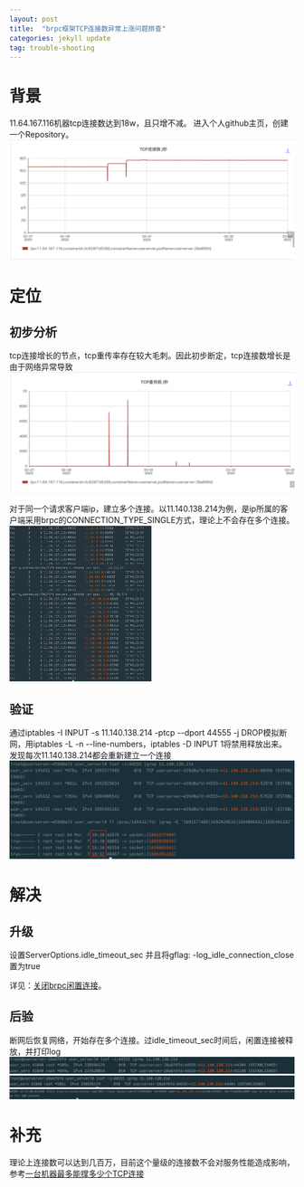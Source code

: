 ```yaml
---
layout: post
title:  "brpc框架TCP连接数异常上涨问题排查"
categories: jekyll update
tag: trouble-shooting
---
```

# 背景
  11.64.167.116机器tcp连接数达到18w，且只增不减。
  进入个人github主页，创建一个Repository。
  ![tcp_connection_growth.png](/images/posts/2023-03-09-TCP_connections_trouble_shooting/tcp_connection_growth.png)
  
# 定位
  
## 初步分析
  tcp连接增长的节点，tcp重传率存在较大毛刺。因此初步断定，tcp连接数增长是由于网络异常导致
  ![TCP_retransmission.png](/images/posts/2023-03-09-TCP_connections_trouble_shooting/TCP_retransmission.png)

  对于同一个请求客户端ip，建立多个连接。以11.140.138.214为例，是ip所属的客户端采用brpc的CONNECTION_TYPE_SINGLE方式，理论上不会存在多个连接。
  ![multi_connections.png](/images/posts/2023-03-09-TCP_connections_trouble_shooting/multi_connections.png)

## 验证
  通过iptables -I INPUT -s 11.140.138.214 -ptcp --dport 44555 -j DROP模拟断网，用iptables -L -n --line-numbers，iptables -D INPUT 1将禁用释放出来。发现每次11.140.138.214都会重新建立一个连接
  ![verify_multi_connection.png](/images/posts/2023-03-09-TCP_connections_trouble_shooting/verify_multi_connection.png)

# 解决
## 升级
  设置ServerOptions.idle_timeout_sec
  并且将gflag: -log_idle_connection_close置为true

  详见：[关闭brpc闲置连接](https://github.com/apache/brpc/blob/master/docs/cn/server.md#%E5%85%B3%E9%97%AD%E9%97%B2%E7%BD%AE%E8%BF%9E%E6%8E%A5)。

## 后验
  断网后恢复网络，开始存在多个连接。过idle_timeout_sec时间后，闲置连接被释放，并打印log
  ![after_disconnected.png](/images/posts/2023-03-09-TCP_connections_trouble_shooting/after_disconnected.png)
  ![released_connection.png](/images/posts/2023-03-09-TCP_connections_trouble_shooting/released_connection.png)
  ![print_log.png](/images/posts/2023-03-09-TCP_connections_trouble_shooting/print_log.png)

# 补充
  理论上连接数可以达到几百万，目前这个量级的连接数不会对服务性能造成影响，参考[一台机器最多能撑多少个TCP连接](https://zhuanlan.zhihu.com/p/290651392?utm_oi=33526380494848)